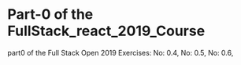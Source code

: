 # Part-0 of the FullStack_react_2019_Course 
part0 of the Full Stack Open 2019
Exercises:
No: 0.4,
No: 0.5,
No: 0.6,
